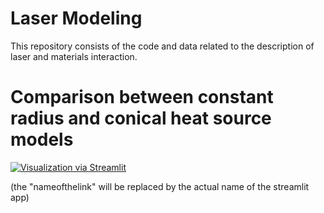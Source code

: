 # Laser Modeling

This repository consists of the code and data related to the description of laser and materials interaction. 


# Comparison between constant radius and conical heat source models
[![Visualization via Streamlit](https://static.streamlit.io/badges/streamlit_badge_black_white.svg)](https://nameofthelink.streamlit.app/)

(the "nameofthelink" will be replaced by the actual name of the streamlit app) 

